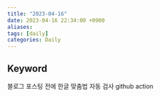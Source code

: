 ```yaml
---
title: "2023-04-16"
date: 2023-04-16 22:34:00 +0900
aliases: 
tags: [daily]
categories: Daily
---
```


## Keyword

블로그 포스팅 전에 한글 맞춤법 자동 검사 github action

